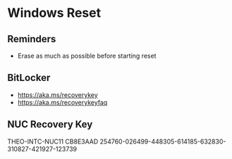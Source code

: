 # Windows Reset

## Reminders

* Erase as much as possible before starting reset

## BitLocker

* https://aka.ms/recoverykey
* https://aka.ms/recoverykeyfaq

## NUC Recovery Key

THEO-INTC-NUC11
CB8E3AAD
254760-026499-448305-614185-632830-310827-421927-123739